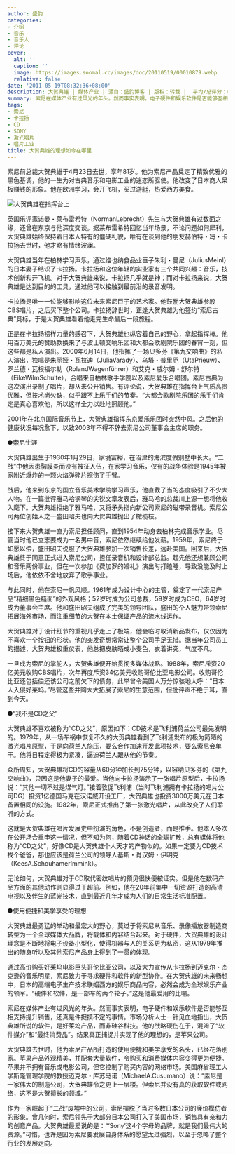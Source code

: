 ```yaml
---
author: 盛韵
categories:
- 介绍
- 音乐
- 音乐人
- 评论
cover:
  alt: ''
  caption: ''
  image: https://images.soomal.cc/images/doc/20110519/00010879.webp
  relative: false
date: '2011-05-19T08:32:36+08:00'
description: 大贺典雄 | 媒体产业 | 源自：盛韵博客 | 版权：转载 |  平均/总评分：09.43/66
summary: 索尼在媒体产业有过风光的年头。然而事实表明，电子硬件和娱乐软件是否能够互相支持提升销售，还真是件捉摸不定的事情。市场分析人士一针见血地指出，大贺典雄所说的软件，是好莱坞产品，而非硅谷科技。他的战略硬伤在于，混淆了“软件媒介”和“最终消费品”。结果真正捕捉并实现了他的理想的，是苹果公司……
tags:
- 索尼
- 卡拉扬
- CD
- SONY
- 激光唱片
- 唱片工业
title: 大贺典雄的理想如今在哪里
---
```


索尼前总裁大贺典雄于4月23日去世，享年81岁。他为索尼产品奠定了精致优雅的黑色基调，他的一生为对古典音乐和电影工业的迷恋所驱使。他改变了日本商人呆板赚钱的形象。他在欧洲学习，会开飞机，买过游艇，热爱西方美食。

![大贺典雄在指挥台上](https://images.soomal.cc/images/doc/20110519/00010879.webp)



英国乐评家诺曼・莱布雷希特（NormanLebrecht）先生与大贺典雄有过数面之缘，还曾在东京与他深度交谈。据莱布雷希特回忆当年场景，不论问题如何犀利，大贺典雄始终保持着日本人特有的僵硬礼貌，唯有在谈到他的朋友赫伯特・冯・卡拉扬去世时，他才略有情绪波澜。

大贺典雄当年在柏林学习声乐，通过维也纳食品业巨子朱利・曼尼（JuliusMeinl）的日本妻子结识了卡拉扬。卡拉扬和这位年轻的实业家有三个共同兴趣：音乐，技术创新和开飞机。对于大贺典雄来说，卡拉扬几乎就是神；而对卡拉扬来说，大贺典雄是达到目的的工具，通过他可以接触到最前沿的录音发明。

卡拉扬是唯一一位能够影响这位未来索尼巨子的艺术家。他鼓励大贺典雄参股CBS唱片，之后买下整个公司。卡拉扬辞世时，正逢大贺典雄为他签约“索尼古典”竞标，于是大贺典雄看着他走完生命最后一段旅程。

正是在卡拉扬榜样力量的感召下，大贺典雄也纵容着自己的野心，拿起指挥棒。他用百万美元的赞助款换来了与波士顿交响乐团和大都会歌剧院乐团的春宵一刻，但这些都是私人演出。2000年6月14日，他指挥了一场贝多芬《第九交响曲》的私人演出，独唱是朱丽娅・瓦拉迪（JuliaVarady）、乌塔・普里厄（UtaPrieuw）、罗兰德・瓦根福尔勒（RolandWagenführer）和艾克・威尔姆・舒尔特（EikeWilmSchulte），合唱来自柏林歌手学院以及索尼爱乐合唱团。索尼古典为这次演出录制了唱片，却从未公开销售。有评论说，大贺典雄在指挥台上气质高贵优雅，但技术尚欠缺，似乎跟不上乐手们的节奏。“大都会歌剧院乐团的乐手们肯定是真心喜欢他，所以这样全力以赴地照顾他。”

2001年在北京国际音乐节上，大贺典雄指挥东京爱乐乐团时突然中风。之后他的健康状况每况愈下，以致2003年不得不辞去索尼公司董事会主席的职务。

●索尼生涯

大贺典雄出生于1930年1月29日，家境富裕，在沼津的海滨度假别墅中长大。“二战”中他因患胸膜炎而没有被征入伍，在家学习音乐，仅有的战争体验是1945年被家附近爆炸的一颗火焰弹碎片擦伤了手臂。

战后，他来到东京的国立音乐美术学院学习声乐，他直截了当的态度吸引了不少大人物。在一篇批评雅马哈钢琴的尖锐文章发表后，雅马哈的总裁川上源一想将他收入麾下。大贺典雄拒绝了雅马哈，又将矛头指向新公司索尼的磁带录音机。索尼公司两位创始人之一盛田昭夫也向大贺典雄抛出了橄榄枝。

接下来大贺典雄一直为索尼担任顾问，直到1954年动身去柏林完成音乐学业。尽管当时他已立志要成为一名男中音，索尼依然继续给他发薪。1959年，索尼终于如愿以偿，盛田昭夫说服了大贺典雄参加一次销售长差，远赴美国。回来后，大贺典雄终于同意正式进入索尼公司，担任录音机和设计部总监。起先他还想兼顾公司和音乐两份事业，但在一次参加《费加罗的婚礼》演出时打瞌睡，导致没能及时上场后，他依依不舍地放弃了歌手事业。

与此同时，他在索尼一帆风顺。1961年成为设计中心的主管，奠定了一代索尼产品“精细黑色糙面”的外观风格；52岁时成为公司总裁，59岁时成为CEO，64岁时成为董事会主席。他和盛田昭夫组成了完美的领导团队，盛田的个人魅力带领索尼拓展海外市场，而注重细节的大贺在本土保证产品的流水线运作。

大贺典雄对于设计细节的重视几乎走上了极端，他会临时取消新品发布，仅仅因为不喜欢一个按钮的形状。他的突发奇想常常让整个公司手足无措。据当年公司员工的描述，大贺典雄极重仪表，他总把皮肤晒成小麦色，衣着讲究，气度不凡。

一旦成为索尼的掌舵人，大贺典雄便开始贯彻多媒体战略。1988年，索尼斥资20亿美元收购CBS唱片，次年再度斥资34亿美元收购哥伦比亚电影公司。收购哥伦比亚还包括偿还该公司之前欠下的债务，此举曾令美国人万分惊骇地大呼：“日本人入侵好莱坞。”尽管这些并购大大拓展了索尼的生意范围，但批评声不绝于耳，直到今天。

●“我不是CD之父”

大贺典雄不喜欢被称为“CD之父”，原因如下：CD技术是飞利浦荷兰公司最先发明的。1979年，从一场车祸中恢复不久的大贺典雄看到了飞利浦发布的极为简陋的激光唱片原型，于是向荷兰人施压，要么合作加速开发此项技术，要么索尼会单干。他将日程定得极为紧凑，逼迫荷兰人跟从他的节奏。

众所周知，大贺典雄将CD的容量从60分钟加长到75分钟，以容纳贝多芬的《第九交响曲》，只因这是他妻子的最爱。当他向卡拉扬演示了一张唱片原型后，卡拉扬说：“其他一切不过是煤气灯。”接着敦促飞利浦（当时飞利浦拥有卡拉扬的唱片公司DG）投资1亿德国马克在汉诺威开设工厂，大贺典雄也投资3000万美元在日本备置相同的设施。1982年，索尼正式推出了第一张激光唱片，从此改变了人们聆听的方式。

这就是大贺典雄在唱片发展史中扮演的角色，不是创造者，而是推手。他本人多次在公开场合重申这一情况，但不知为何，随着CD神话的全球扩散，总有媒体将他称为“CD之父”，好像CD是大贺典雄个人天才的产物似的。如果一定要为CD技术找个爸爸，那也应该是荷兰公司的领导人基斯・肖汉姆・伊明克（KeesA.SchouhamerImmink）。

无论如何，大贺典雄对于CD取代密纹唱片的预见很快便被证实。但是他在数码产品方面的其他动作则显得过于超前。例如，他在20年前集中一切资源打造的高清电视以及伴生的蓝光技术，直到最近几年才成为人们的日常生活标准配置。

●使用便捷和美学享受的理想

大贺典雄最勇猛的举动和最宏大的野心，莫过于将索尼从音乐、录像播放器制造商转型为一个全球媒体大品牌，将载体和内容结合起来。对于硬件，大贺典雄的设计理念是不断地将电子设备小型化，使得机器与人的关系更为私密，这从1979年推出的随身听以及其他索尼产品身上得到了一贯的体现。

通过高价购买好莱坞电影巨头哥伦比亚公司，以及大力宣传从卡拉扬到迈克尔・杰克逊的音乐明星，索尼致力于寻求硬件和软件的新型协作。在大贺典雄的未来畅想中，日本的高端电子生产技术联姻西方的娱乐商品内容，必然会成为全球娱乐产业的领军。“硬件和软件，是一部车的两个轮子。”这是他最爱用的比喻。

索尼在媒体产业有过风光的年头。然而事实表明，电子硬件和娱乐软件是否能够互相支持提升销售，还真是件捉摸不定的事情。市场分析人士一针见血地指出，大贺典雄所说的软件，是好莱坞产品，而非硅谷科技。他的战略硬伤在于，混淆了“软件媒介”和“最终消费品”。结果真正捕捉并实现了他的理想的，是苹果公司。

大贺典雄去世时，他为索尼产品所打造的使用便捷和美学享受的名头，已经花落别家。苹果产品外观精美，并配套大量软件，令购买和消费媒体内容变得更为便捷。苹果并不拥有音乐或电影公司，但它控制了购买内容的网络市场。美国麻省理工大学斯隆管理学院的教授迈克尔・库苏马诺（MichaelA.Cusumano）说：“索尼是一家伟大的制造公司，大贺典雄令之更上一层楼。但索尼并没有真的获取软件或网络，这不是大贺擅长的领域。”

作为一家崛起于“二战”废墟中的公司，索尼摆脱了当时多数日本公司的廉价模仿者的形象。曾几何时，索尼领先于大部分日本公司打入了美国市场，销售具有亲和力的创意产品。大贺典雄最爱说的是：“‘Sony’这4个字母的品牌，就是我们最伟大的资源。”可惜，也许是因为索尼要发展自身体系的愿望太过强烈，以至于忽略了整个行业的发展走向。